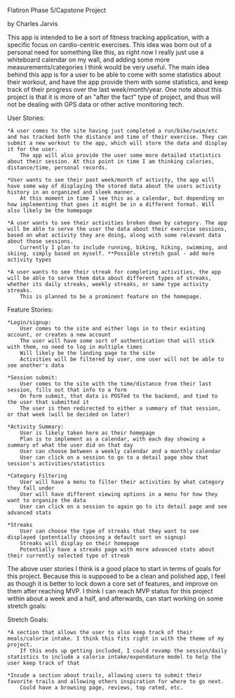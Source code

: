 Flatiron Phase 5/Capstone Project

by Charles Jarvis

This app is intended to be a sort of fitness tracking application, with a specific focus on cardio-centric exercises.
This idea was born out of a personal need for something like this, as right now I really just use a whiteboard calendar on my wall, and adding some more measurements/categories I think would be very useful.
The main idea behind this app is for a user to be able to come with some statistics about their workout, and have the app provide them with some statistics, and keep track of their progress over the last week/month/year.
One note about this project is that it is more of an "after the fact" type of project, and thus will not be dealing with GPS data or other active monitoring tech.

User Stories:

    *A user comes to the site having just completed a run/bike/swim/etc and has tracked both the distance and time of their exercise. They can submit a new workout to the app, which will store the data and display it for the user.
        The app will also provide the user some more detailed statistics about their session. At this point in time I am thinking calories, distance/time, personal records.

    *User wants to see their past week/month of activity, the app will have some way of displaying the stored data about the users activity history in an organized and sleek manner.
        At this moment in time I see this as a calendar, but depending on how implementing that goes it might be in a different format. Will also likely be the homepage

    *A user wants to see their activities broken down by category. The app will be able to serve the user the data about their exercise sessions, based on what activity they are doing, along with some relevant data about those sessions.
        Currently I plan to include running, biking, hiking, swimming, and skiing, simply based on myself. **Possible stretch goal - add more activity types

    *A user wants to see their streak for completing activities, the app will be able to serve them data about different types of streaks, whether its daily streaks, weekly streaks, or same type activity streaks. 
        This is planned to be a prominent feature on the homepage.

Feature Stories:

    *Login/signup:
        User comes to the site and either logs in to their existing account, or creates a new account
        The user will have some sort of authentication that will stick with them, no need to log in multiple times
        Will likely be the landing page to the site
        Activities will be filtered by user, one user will not be able to see another's data

    *Session submit:
        User comes to the site with the time/distance from their last session, fills out that info to a form
        On form submit, that data is POSTed to the backend, and tied to the user that submitted it
        The user is then redirected to either a summary of that session, or that week (will be decided on later)

    *Activity Summary:
        User is likely taken here as their homepage
        Plan is to implement as a calendar, with each day showing a summary of what the user did on that day
        User can choose between a weekly calendar and a monthly calendar
        User can click on a session to go to a detail page show that session's activities/statistics

    *Category Filtering
        User will have a menu to filter their activities by what category they fall under
        User will have different viewing options in a menu for how they want to organize the data
        User can click on a session to again go to its detail page and see advanced stats

    *Streaks
        User can choose the type of streaks that they want to see displayed (potentially choosing a default sort on signup)
        Streaks will display on their homepage
        Potentially have a streaks page with more advanced stats about their currently selected type of streak

The above user stories I think is a good place to start in terms of goals for this project. Because this is supposed to be a clean and polished app, I feel as though it is better to lock down a core set of features, and improve on them after reaching MVP.
I think I can reach MVP status for this project within about a week and a half, and afterwards, can start working on some stretch goals:

Stretch Goals:

    *A section that allows the user to also keep track of their meals/calorie intake. I think this fits right in with the theme of my project.
        If this ends up getting included, I could revamp the session/daily statistics to include a calorie intake/expendature model to help the user keep track of that

    *Incude a section about trails, allowing users to submit their favorite trails and allowing others inspiration for where to go next.
        Could have a browsing page, reviews, top rated, etc. 